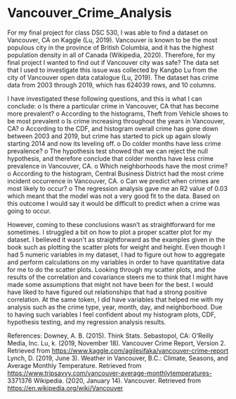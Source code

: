 # Vancouver_Crime_Analysis

For my final project for class DSC 530,  I was able to find a dataset on Vancouver, CA on Kaggle (Lu, 2019).
Vancouver is known to be the most populous city in the province of British Columbia, and it has
the highest population density in all of Canada (Wikipedia, 2020). Therefore, for my final
project I wanted to find out if Vancouver city was safe? The data set that I used to investigate
this issue was collected by Kangbo Lu from the city of Vancouver open data catalogue (Lu,
2019). The dataset has crime data from 2003 through 2019, which has 624039 rows, and 10
columns.

I have investigated these following questions, and this is what I can conclude:
o Is there a particular crime in Vancouver, CA that has become more prevalent?
o According to the histograms, Theft from Vehicle shows to be most prevalent
o Is crime increasing throughout the years in Vancouver, CA?
o According to the CDF, and histogram overall crime has gone down between 2003
and 2019, but crime has started to pick up again slowly starting 2014 and now its
leveling off.
o Do colder months have less crime prevalence?
o The hypothesis test showed that we can reject the null hypothesis, and therefore
conclude that colder months have less crime prevalence in Vancouver, CA.
o Which neighborhoods have the most crime?
o According to the histogram, Central Business District had the most crime incident
occurrence in Vancouver, CA.
o Can we predict when crimes are most likely to occur?
o The regression analysis gave me an R2 value of 0.03 which meant that the model
was not a very good fit to the data. Based on this outcome I would say it would
be difficult to predict when a crime was going to occur.

However, coming to these conclusions wasn’t as straightforward for me sometimes. I struggled
a bit on how to plot a proper scatter plot for my dataset. I believed it wasn't as straightforward
as the examples given in the book such as plotting the scatter plots for weight and height. Even
though I had 5 numeric variables in my dataset, I had to figure out how to aggregate and
perform calculations on my variables in order to have quantitative data for me to do the scatter
plots. Looking through my scatter plots, and the results of the correlation and covariance steers
me to think that I might have made some assumptions that might not have been for the best. I
would have liked to have figured out relationships that had a strong positive correlation. At the
same token, I did have variables that helped me with my analysis such as the crime type, year,
month, day, and neighborhood. Due to having such variables I feel confident about my
histogram plots, CDF, hypothesis testing, and my regression analysis results.

References:
Downey, A. B. (2015). Think Stats. Sebastopol, CA: O’Reilly Media, Inc.
Lu, k. (2019, November 18). Vancouver Crime Report, Version 2. Retrieved
from https://www.kaggle.com/agilesifaka/vancouver-crime-report
Lynch, D. (2019, June 3). Weather in Vancouver, B.C.: Climate, Seasons, and Average Monthly
Temperature. Retrieved from https://www.tripsavvy.com/vancouver-average-monthlytemperatures-
3371376
Wikipedia. (2020, January 14). Vancouver. Retrieved
from https://en.wikipedia.org/wiki/Vancouver
